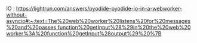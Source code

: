 IO : https://lightrun.com/answers/pyodide-pyodide-io-in-a-webworker-without-asyncio#:~:text=The%20web%20worker%20listens%20for%20messages%20and%20passes,function%20getInput%28%29in%20the%20web%20worker%3A%20function%20getInput%28output%29%20%7B